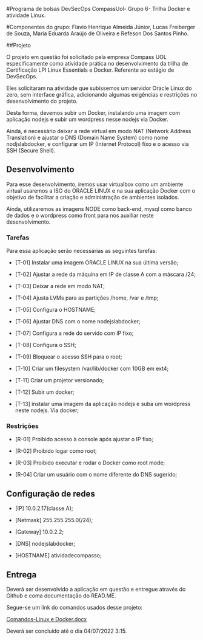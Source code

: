 #Programa de bolsas DevSecOps CompassUol- Grupo 6- Trilha Docker e atividade Linux. 

#Componentes do grupo: Flavio Henrique Almeida Júnior, Lucas Freiberger de Souza, Maria Eduarda Araújo de Oliveira e Refeson Dos Santos Pinho. 

 

##Projeto 

O projeto em questão foi solicitado pela empresa Compass UOL especificamente como atividade prática no desenvolvimento da trilha de Certificação LPI Linux Essentials e Docker. Referente ao estágio de DevSecOps. 
 

Eles solicitaram na atividade que subíssemos um servidor Oracle Linux do zero, sem interface gráfica, adicionando algumas exigências e restrições no desenvolvimento do projeto. 
 

Desta forma, devemos subir um Docker, instalando uma imagem com aplicação nodejs e subir um wordpress nesse nodejs via Docker. 

 
Ainda, é necessário deixar a rede virtual em modo NAT (Network Address Translation) e ajustar o DNS (Domain Name System) como nome nodjslabdocker, e configurar um IP (Internet Protocol) fixo e o acesso via SSH (Secure Shell). 
 

## Desenvolvimento 

Para esse desenvolvimento, iremos usar virtualbox como um ambiente virtual usaremos a ISO do ORACLE LINUX e na sua aplicação Docker com o objetivo de facilitar a criação e administração de ambientes isolados.  

 

Ainda, utilizaremos as imagens NODE como back-end, mysql como banco de dados e o wordpress como front para nos auxiliar neste desenvolvimento. 

 
 

### Tarefas 

Para essa aplicação serão necessárias as seguintes tarefas: 

 

- [T-01] Instalar uma imagem ORACLE LINUX na sua última versão; 

- [T-02] Ajustar a rede da máquina em IP de classe A com a máscara /24; 

- [T-03] Deixar a rede em modo NAT; 

- [T-04] Ajusta LVMs para as partições /home, /var e /tmp; 

- [T-05] Configura o HOSTNAME; 

- [T-06] Ajustar DNS com o nome nodejslabdocker; 

- [T-07] Configura a rede do servido com IP fixo; 

- [T-08] Configura o SSH; 

- [T-09] Bloquear o acesso SSH para o root; 

- [T-10] Criar um filesystem /var/lib/docker com 10GB em ext4; 

- [T-11] Criar um projetor versionado; 

- [T-12] Subir um docker; 

- [T-13] instalar uma imagem da aplicação nodejs e suba um wordpress neste nodejs. Via docker; 

 

### Restrições  

- [R-01] Proibido acesso à console após ajustar o IP fixo; 

- [R-02] Proibido logar como root; 

- [R-03] Proibido executar e rodar o Docker como root mode; 

- [R-04] Criar um usuário com o nome diferente do DNS sugerido; 

 

## Configuração de redes  

- [IP] 10.0.2.17(classe A); 

- [Netmask] 255.255.255.0(/24); 

- [Gateway] 10.0.2.2; 

- [DNS] nodejslabdocker; 

- [HOSTNAME] atividadecompasso; 

## Entrega 

 
 

Deverá ser desenvolvido a aplicação em questão e entregue através do Github e coma documentação do READ.ME.  

 Segue-se um link do comandos usados desse projeto: 
 
[Comandos-Linux e Docker.docx](https://github.com/RefesonCompassUol/LabDockerNodeJs/files/9041296/Comandos-Linux.e.Docker.docx)

Deverá ser concluído até o dia 04/07/2022 3:15. 
